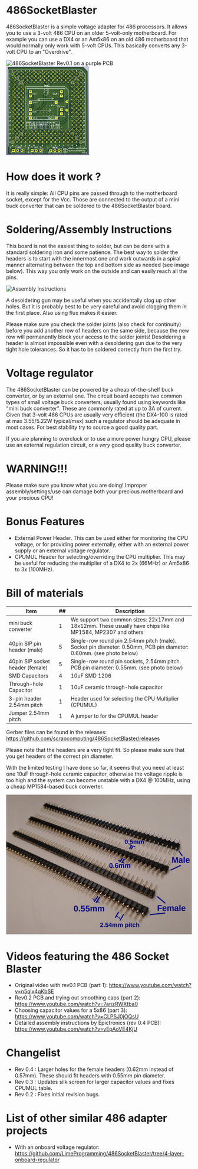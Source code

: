 # 486SocketBlaster

486SocketBlaster is a simple voltage adapter for 486 processors. It allows you
to use a 3-volt 486 CPU on an older 5-volt-only motherboard. For example you
can use a DX4 or an Am5x86 on an old 486 motherboard that would normally only
work with 5-volt CPUs. This basically converts any 3-volt CPU to an "Overdrive".

<img src='img/486SocketBlaster_rev0.1.jpg' alt='486SocketBlaster Rev0.1 on a purple PCB' height=240>

<img src='img/486SocketBlaster_pcb.png' alt='486SocketBlaster PCB' height=240>

# How does it work ?

It is really simple: All CPU pins are passed through to the motherboard socket,
except for the Vcc. Those are connected to the output of a mini buck converter
that can be soldered to the 486SocketBlaster board.

# Soldering/Assembly Instructions

This board is not the easiest thing to solder, but can be done with a standard
soldering iron and some patience.
The best way to solder the headers is to start with the innermost one and work
outwards in a spiral manner alternating between the top and bottom side as
needed (see image below). This way you only work on the outside and can easily
reach all the pins.

<img src='img/AssemblyInstructions.png' alt='Assembly Instructions' height=240>

A desoldering gun may be useful when you accidentally clog up other holes. But
it is probably best to be very careful and avoid clogging them in the first
place. Also using flux makes it easier.

Please make sure you check the solder joints (also check for continuity) before
you add another row of headers on the same side, because the new row will
permanently block your access to the solder joints!
Desoldering a header is almost impossible even with a desoldering gun due to the
very tight hole tolerances.
So it has to be soldered correctly from the first try.

# Voltage regulator

The 486SocketBlaster can be powered by a cheap of-the-shelf buck converter, or
by an external one. The circuit board accepts two common types of small voltage
buck converters, usually found using keywords like "mini buck converter".
These are commonly rated at up to 3A of current. Given that 3-volt 486 CPUs are
usually very efficient (the DX4-100 is rated at max 3.55/5.22W typical/max) such
a regulator should be adequate in most cases.
For best stability try to source a good quality part.

If you are planning to overclock or to use a more power hungry CPU, please use
an external regulation circuit, or a *very* good quality buck converter.

# WARNING!!!

Please make sure you know what you are doing!
Improper assembly/settings/use can damage both your precious motherboard and your precious CPU!

# Bonus Features

- External Power Header. This can be used either for monitoring the CPU voltage,
or for providing power externally, either with an external power supply or an
external voltage regulator.
- CPUMUL Header for selecting/overriding the CPU multiplier. This may be useful
for reducing the multiplier of a DX4 to 2x (66MHz) or Am5x86 to 3x (100MHz).

# Bill of materials

Item                            | ##  | Description
--------------------------------|-----|--------------------------------------------------------
mini buck converter             | 1   | We support two common sizes: 22x17mm and 18x12mm. These usually have chips like MP1584, MP2307 and others
40pin SIP pin header (male)     | 5   | Single-row round pin 2.54mm pitch (male). Socket pin diameter: 0.50mm, PCB pin diameter: 0.60mm. (see photo below)
40pin SIP socket header (female)| 5   | Single-row round pin sockets, 2.54mm pitch. PCB pin diameter: 0.55mm. (see photo below) 
SMD Capacitors                  | 4   | 10uF SMD 1206
Through-hole Capacitor          | 1   | 10uF ceramic through-hole capacitor
3-pin header 2.54mm pitch       | 1   | Header used for selecting the CPU Multiplier (CPUMUL)
Jumper 2.54mm pitch             | 1   | A jumper to for the CPUMUL header

Gerber files can be found in the releases: https://github.com/scrapcomputing/486SocketBlaster/releases

Please note that the headers are a very tight fit. So please make sure that you get headers of the correct pin diameter.

With the limited testing I have done so far, it seems that you need at least
one 10uF through-hole ceramic capacitor, otherwise the voltage ripple is too
high and the system can become unstable with a DX4 @ 100MHz, using a cheap
MP1584-based buck converter.

![headers](img/headers.jpg)

# Videos featuring the 486 Socket Blaster
- Original video with rev0.1 PCB (part 1): https://www.youtube.com/watch?v=n5qlx4qKbSE
- Rev0.2 PCB and trying out smoothing caps (part 2): https://www.youtube.com/watch?v=7anzRWXtba0
- Choosing capacitor values for a 5x86 (part 3): https://www.youtube.com/watch?v=CLPSJ0jOQsU
- Detailed assembly instructions by Epictronics (rev 0.4 PCB): https://www.youtube.com/watch?v=vEpAoVE4KjU

# Changelist
- Rev 0.4 : Larger holes for the female headers (0.62mm instead of 0.57mm). These should fit headers with 0.55mm pin diameter.
- Rev 0.3 : Updates silk screen for larger capacitor values and fixes CPUMUL table.
- Rev 0.2 : Fixes initial revision bugs.

# List of other similar 486 adapter projects
- With an onboard voltage regulator: https://github.com/LimeProgramming/486SocketBlaster/tree/4-layer-onboard-regulator
